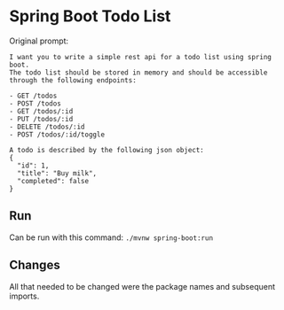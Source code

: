 # Spring Boot Todo List
Original prompt:

    I want you to write a simple rest api for a todo list using spring boot.
    The todo list should be stored in memory and should be accessible
    through the following endpoints:

    - GET /todos
    - POST /todos
    - GET /todos/:id
    - PUT /todos/:id
    - DELETE /todos/:id
    - POST /todos/:id/toggle

    A todo is described by the following json object:
    {
      "id": 1,
      "title": "Buy milk",
      "completed": false
    }

## Run
Can be run with this command: `./mvnw spring-boot:run`

## Changes
All that needed to be changed were the package names and subsequent imports.
